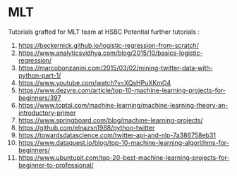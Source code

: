 # MLT
Tutorials grafted for MLT team at HSBC
Potential further tutorials :
  1. https://beckernick.github.io/logistic-regression-from-scratch/
  2. https://www.analyticsvidhya.com/blog/2015/10/basics-logistic-regression/
  3. https://marcobonzanini.com/2015/03/02/mining-twitter-data-with-python-part-1/
  4. https://www.youtube.com/watch?v=XQsHPuXKmO4
  5. https://www.dezyre.com/article/top-10-machine-learning-projects-for-beginners/397
  6. https://www.toptal.com/machine-learning/machine-learning-theory-an-introductory-primer
  7. https://www.springboard.com/blog/machine-learning-projects/
  8. https://github.com/elnazsn1988/python-twitter
  9. https://towardsdatascience.com/twitter-api-and-nlp-7a386758eb31
  10. https://www.dataquest.io/blog/top-10-machine-learning-algorithms-for-beginners/
  11. https://www.ubuntupit.com/top-20-best-machine-learning-projects-for-beginner-to-professional/
